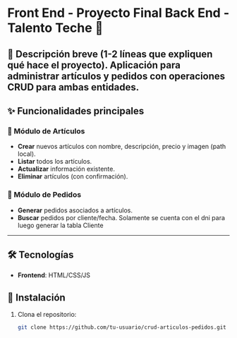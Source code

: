 # Front End - Proyecto Final Back End - Talento Teche 🚀
🔹 **Descripción breve** (1-2 líneas que expliquen qué hace el proyecto).
Aplicación para administrar **artículos** y **pedidos** con operaciones CRUD para ambas entidades.
---

## ✨ Funcionalidades principales

### 🔷 Módulo de Artículos
- **Crear** nuevos artículos con nombre, descripción, precio y imagen (path local).
- **Listar** todos los artículos.
- **Actualizar** información existente.
- **Eliminar** artículos (con confirmación).

### 🛒 Módulo de Pedidos
- **Generar** pedidos asociados a artículos.
- **Buscar** pedidos por cliente/fecha. Solamente se cuenta con el dni para luego generar la tabla Cliente

---

## 🛠️ Tecnologías
- **Frontend**: HTML/CSS/JS

## 🚀 Instalación
1. Clona el repositorio:
   ```bash
   git clone https://github.com/tu-usuario/crud-articulos-pedidos.git
